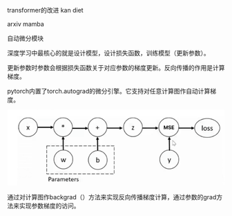 transformer的改进 kan diet

arxiv  mamba



自动微分模块

深度学习中最核心的就是设计模型，设计损失函数，训练模型（更新参数）。

更新参数时参数会根据损失函数关于对应参数的梯度更新。反向传播的作用是计算梯度。

pytorch内置了torch.autograd的微分引擎。它支持对任意计算图作自动计算梯度。



![image-20250630105431403](./assets/image-20250630105431403.png)

通过对计算图作backgrad（）方法来实现反向传播梯度计算，通过参数的grad方法来实现参数梯度的访问。